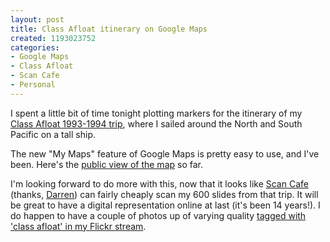 ```yaml
--- 
layout: post
title: Class Afloat itinerary on Google Maps
created: 1193023752
categories: 
- Google Maps
- Class Afloat
- Scan Cafe
- Personal
---
```

<p>I spent a little bit of time tonight plotting markers for the itinerary of my <a href="http://bmannconsulting.com/class-afloat-1993-1994">Class Afloat 1993-1994 trip</a>, where I sailed around the North and South Pacific on a tall ship.</p>

<p>The new "My Maps" feature of Google Maps is pretty easy to use, and I've been. Here's the <a href="http://maps.google.com/maps/ms?uid=106678119088828437419&hl=en&ie=UTF8&msa=0&msid=108403776136895878523.00043d0abf1f2178340aa">public view of the map</a> so far.</p>

<p>I'm looking forward to do more with this, now that it looks like <a href="http://www.scancafe.com">Scan Cafe</a> (thanks, <a href="http://www.darrenbarefoot.com/archives/2007/10/scancafe-scan-your-photos-negatives-and-slides-cheaply.html">Darren</a>) can fairly cheaply scan my 600 slides from that trip. It will be great to have a digital representation online at last (it's been 14 years!). I do happen to have a couple of photos up of varying quality <a href="http://www.flickr.com/photos/boris/tags/classafloat">tagged with 'class afloat' in my Flickr stream</a>.</p>
<!--break-->
